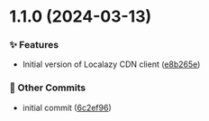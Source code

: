 # 1.1.0 (2024-03-13)



### ✨ Features

* Initial version of Localazy CDN client ([e8b265e](https://github.com/localazy/cdn-client/commit/e8b265e))


### 🧰 Other Commits

* initial commit ([6c2ef96](https://github.com/localazy/cdn-client/commit/6c2ef96))

